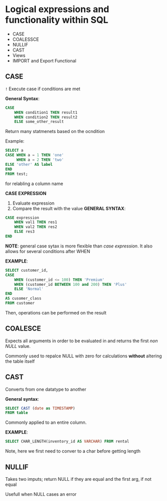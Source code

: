 # Logical expressions and functionality within SQL

- CASE
- COALESSCE
- NULLIF
- CAST
- Views
- IMPORT and Export Functional

## CASE 

`!` Execute case if conditions are met

__General Syntax__:
```sql
CASE
    WHEN condition1 THEN result1
    WHEN condition2 THEN result2
    ELSE some_other_result
```

Return many statmenets based on the ocndition

Example:
```sql
SELECT a 
CASE WHEN a = 1 THEN 'one'
     WHEN a = 2 THEN 'two'
ELSE 'other' AS label
END
FROM test;
```
for relabling a column name 

__CASE EXPRESSION__ 
1. Evaluate expression
2. Compare the result with the value 
__GENERAL SYNTAX__:
```sql
CASE expression
    WHEN val1 THEN res1
    WHEN val2 THEN res2
    ELSE res3
END
```

__NOTE__: general case sytax is more flexible than _case expression_. 
It also allows for several conditions after WHEN 

__EXAMPLE__:

```sql
SELECT customer_id,
CASE
    WHEN (customer_id <= 100) THEN 'Premium'
    WHEN (customer_id BETWEEN 100 and 200) THEN 'Plus'
    ELSE 'Normal'
END 
AS cusomer_class
FROM customer
```

Then, operations can be performed on the result

## COALESCE

Expects all arguments in order to be evaluated in and returns the first _non NULL_ value. 

Commonly used to repalce NULL with zero for calculations __without__ altering the table itself

## CAST

Converts from one datatype to another

__General syntax__:
```sql
SELECT CAST (date as TIMESTAMP) 
FROM table
```
Commonly applied to an entire column.  

__EXAMPLE__:
```sql
SELECT CHAR_LENGTH(inventory_id AS VARCHAR) FROM rental
```
Note, here we first need to conver to a char before getting length

## NULLIF

Takes two imputs; return NULL if they are equal and the first arg, if not equal

Usefull when NULL cases an error